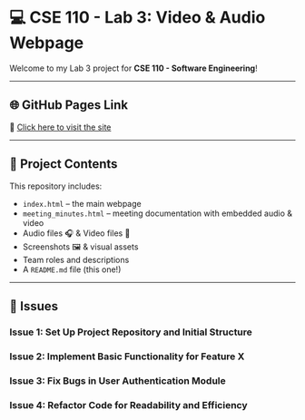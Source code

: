 # 💻 CSE 110 - Lab 3: Video & Audio Webpage

Welcome to my Lab 3 project for **CSE 110 - Software Engineering**!  

---

## 🌐 GitHub Pages Link

📍 [Click here to visit the site](https://lisafritsche.github.io/sp25-cse110-lab3/)

---

## 📁 Project Contents

This repository includes:

- `index.html` – the main webpage
- `meeting_minutes.html` – meeting documentation with embedded audio & video
- Audio files 🎧 & Video files 🎥
- Screenshots 🖼️ & visual assets
- Team roles and descriptions
- A `README.md` file (this one!)

---

## 📝 Issues

### Issue 1: Set Up Project Repository and Initial Structure
### Issue 2: Implement Basic Functionality for Feature X
### Issue 3: Fix Bugs in User Authentication Module
### Issue 4: Refactor Code for Readability and Efficiency


